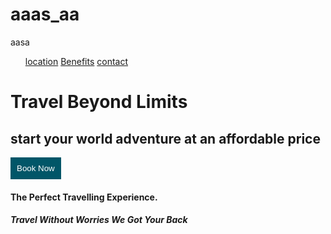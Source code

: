 # aaas_aa
aasa
<html lang="en">
<head>
<meta charset="utf-8">
<meta name="viewport" content="width=device-width, initial-scale=1">
<title>travel</title>
<link href="style.css" rel="stylesheet" type>
<style>
input[type=submit]{
width:5%
margin-left:50px;
background-image: url(cloud.jpg);
background-color:#015668;
color:white;
border:none;
padding:10px;
}
</style>
</head>
<body>
<ol>
<a href="location.html">location</a>
<a href="Benefits.html">Benefits</a>
<a href="contact.html">contact</a>
</ol>
<div class= "box">
<h1>Travel Beyond Limits</h1>
<h2>start your world adventure at an affordable price</h2>
<form>
<input type="submit" value="Book Now">
</div>
</body>
</html>

  
<html lang="en">
	<head>
		<meta charset="utf-8">
		<meta name="viewport" content="width=device-width, initial-scale=1">
		<title>Location</title>
		<link href="style.css" rel="stylesheet" type>
			</head>
	<body>
	<div class= "box">
		  <h4>The Perfect Travelling Experience.</h4>
		   <h5>Travel Without Worries We Got Your Back</h5>
	</div>
	</body>
</html>
